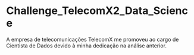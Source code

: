 # Challenge_TelecomX2_Data_Science
A empresa de telecomunicações TelecomX me promoveu ao cargo de Cientista de Dados devido à minha dedicação na análise anterior.
